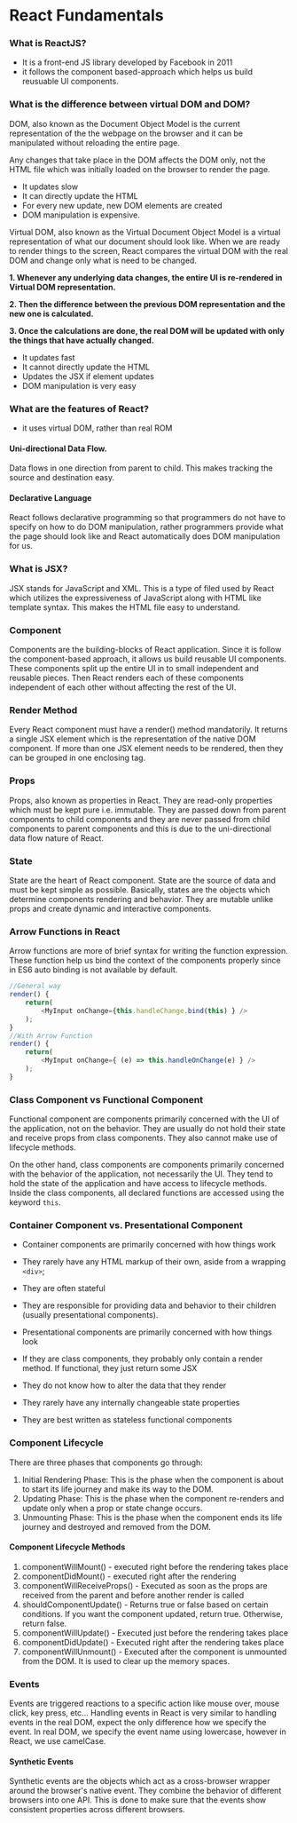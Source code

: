 # React Fundamentals

### What is ReactJS?
- It is a front-end JS library developed by Facebook in 2011
- it follows the component based-approach which helps us build reusuable UI components.

### What is the difference between virtual DOM and DOM?

DOM, also known as the Document Object Model is the current representation of the the webpage on the browser and it can be manipulated without reloading the entire page.

Any changes that take place in the DOM affects the DOM only, not the HTML file which was initially loaded on the browser to render the page.

- It updates slow
- It can directly update the HTML
- For every new update, new DOM elements are created
- DOM manipulation is expensive.

Virtual DOM, also known as the Virtual Document Object Model is a virtual representation of what our document should look like. When we are ready to render things to the screen, React compares the virtual DOM with the real DOM and change only what is need to be changed.

**1. Whenever any underlying data changes, the entire UI is re-rendered in Virtual DOM representation.**

**2. Then the difference between the previous DOM representation and the new one is calculated.**

**3. Once the calculations are done, the real DOM will be updated with only the things that have actually changed.**



- It updates fast
- It cannot directly update the HTML
- Updates the JSX if element updates
- DOM manipulation is very easy

### What are the features of React?

- it uses virtual DOM, rather than real ROM

#### Uni-directional Data Flow.

Data flows in one direction from parent to child. This makes tracking the source and destination easy.

#### Declarative Language

React follows declarative programming so that programmers do not have to specify on how to do DOM manipulation, rather programmers provide what the page should look like and React automatically does DOM manipulation for us.

### What is JSX?

JSX stands for JavaScript and XML. This is a type of filed used by React which utilizes the expressiveness of JavaScript along with HTML like template syntax. This makes the HTML file easy to understand.

### Component

Components are the building-blocks of React application. Since it is follow the component-based approach, it allows us build reusable UI components. These components split up the entire UI in to small independent and reusable pieces. Then React renders each of these components independent of each other without affecting the rest of the UI.

### Render Method

Every React component must have a render() method mandatorily. It returns a single JSX element which is the representation of the native DOM component. If more than one JSX element needs to be rendered, then they can be grouped in one enclosing tag.

### Props

Props, also known as properties in React. They are read-only properties which must be kept pure i.e. immutable. They are passed down from parent components to child components and they are never passed from child components to parent components and this is due to the uni-directional data flow nature of React.

### State

State are the heart of React component. State are the source of data and must be kept simple as possible. Basically, states are the objects which determine components rendering and behavior. They are mutable unlike props and create dynamic and interactive components.

### Arrow Functions in React

Arrow functions are more of brief syntax for writing the function expression. These function help us bind the context of the components properly since in ES6 auto binding is not available by default.

```js
//General way
render() {    
    return(
        <MyInput onChange={this.handleChange.bind(this) } />
    );
}
//With Arrow Function
render() {  
    return(
        <MyInput onChange={ (e) => this.handleOnChange(e) } />
    );
}
```

### Class Component vs Functional Component

Functional component are components primarily concerned with the UI of the application, not on the behavior. They are usually do not hold their state and receive props from class components. They also cannot make use of lifecycle methods.  

On the other hand, class components are components primarily concerned with the behavior of the application, not necessarily the UI. They tend to hold the state of the application and have access to lifecycle methods. Inside the class components, all declared functions are accessed using the keyword ```this```.


### Container Component vs. Presentational Component


- Container components are primarily concerned with how things work

- They rarely have any HTML markup of their own, aside from a wrapping ```<div>```;

- They are often stateful

- They are responsible for providing data and behavior to their children (usually presentational components).

- Presentational components are primarily concerned with how things look

- If they are class components, they probably only contain a render method. If functional, they just return some JSX

- They do not know how to alter the data that they render

- They rarely have any internally changeable state properties

- They are best written as stateless functional components

### Component Lifecycle

There are three phases that components go through:

1. Initial Rendering Phase: This is the phase when the component is about to start its life journey and make its way to the DOM.
2. Updating Phase: This is the phase when the component re-renders and update only when a prop or state change occurs.
3. Unmounting Phase: This is the phase when the component ends its life journey and destroyed and removed from the DOM.

#### Component Lifecycle Methods

1. componentWillMount() - executed right before the rendering takes place
2. componentDidMount() - executed right after the rendering
3. componentWillReceiveProps() - Executed as soon as the props are received from the parent and before another render is called
4. shouldComponentUpdate() - Returns true or false based on certain conditions. If you want the component updated, return true. Otherwise, return false.
5. componentWillUpdate() - Executed just before the rendering takes place
6. componentDidUpdate() - Executed right after the rendering takes place
7. componentWillUnmount() - Executed after the component is unmounted from the DOM. It is used to clear up the memory spaces.

### Events

Events are triggered reactions to a specific action like mouse over, mouse click, key press, etc... Handling events in React is very similar to handling events in the real DOM, expect the only difference how we specify the event. In real DOM, we specify the event name using lowercase, however in React, we use camelCase.

#### Synthetic Events

Synthetic events are the objects which act as a cross-browser wrapper around the browser's native event. They combine the behavior of different browsers into one API. This is done to make sure that the events show consistent properties across different browsers.
